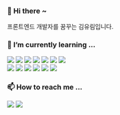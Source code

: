 <!--![header](https://capsule-render.vercel.app/api?type=soft&color=FFF0F0&fontColor=8C8585&height=100&section=header&text=yurimeeee's%20Github%20!&%20render&fontSize=40&animation=twinkling)-->
### 👋 Hi there ~
<p>프론트엔드 개발자를 꿈꾸는 김유림입니다.</p>

<!--
**yurimeeee/yurimeeee** is a ✨ _special_ ✨ repository because its `README.md` (this file) appears on your GitHub profile.

Here are some ideas to get you started:

- 🔭 I’m currently working on ...
- 🌱 I’m currently learning ...
- 👯 I’m looking to collaborate on ...
- 🤔 I’m looking for help with ...
- 💬 Ask me about ...
- 📫 How to reach me: ...
- 😄 Pronouns: ...
- ⚡ Fun fact: ...
-->
### 🌱 I’m currently learning ...
<div style="width: 400px;">
  <span style="width: 400px; display:inline-block">
    <img src="https://img.shields.io/badge/HTML5-E34F26?style=flat-square&logo=Html5&logoColor=white"/>
    <img src="https://img.shields.io/badge/CSS3-1572B6?style=flat-square&logo=css3&logoColor=white"/>
    <img src="https://img.shields.io/badge/javascript-F7DF1E?style=flat-square&logo=javascript&logoColor=white"/>
    <img src="https://img.shields.io/badge/PHP-777BB4?style=flat-square&logo=php&logoColor=white"/>
    <img src="https://img.shields.io/badge/JQuery-0769AD?style=flat-square&logo=jquery&logoColor=white"/>
    <img src="https://img.shields.io/badge/React-61DAFB?style=flat-square&logo=react&logoColor=white"/>
    <img src="https://img.shields.io/badge/Vue.js-4FC08D?style=flat-square&logo=vuedotjs&logoColor=white"/>
  </span>
</div>

<div style="width: 400px;">
  <span style="width: 400px; display:inline-block">
    <img src="https://img.shields.io/badge/Node.js-339933?style=flat-square&logo=nodedotjs&logoColor=white"/>
    <img src="https://img.shields.io/badge/MySQL-4479A1?style=flat-square&logo=mysql&logoColor=white"/>
    <img src="https://img.shields.io/badge/Apache-D22128?style=flat-square&logo=apache&logoColor=white"/>
    <img src="https://img.shields.io/badge/Bootstrap-7952B3?style=flat-square&logo=bootstrap&logoColor=white"/>
    <img src="https://img.shields.io/badge/sass-CC6699?style=flat-square&logo=sass&logoColor=white"/>
    <img src="https://img.shields.io/badge/less-1D365D?style=flat-square&logo=less&logoColor=white"/>
  </span>
</div>


### 📫 How to reach me ...
<span>
  <a href="mailto:kplhn6@gmail.com"><img src="https://img.shields.io/badge/Email-EA4335?style=flat-square&logo=gmail&logoColor=white"/></a>
  <a href="https://gr0wingdeveloper.tistory.com/"><img src="https://img.shields.io/badge/Blog-FF4F8B?style=flat-square&logo=tistory&logoColor=white"/></a>
</span>

<!-- <img src="https://github-readme-stats.vercel.app/api/top-langs/?username=yurimeeee&layout=compact"><br><br>-->
